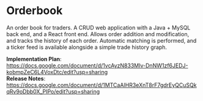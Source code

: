 # Orderbook
 An order book for traders. A CRUD web application with a Java + MySQL back end, and a React front end. Allows order addition and modification, and tracks the history of each order. Automatic matching is performed, and a ticker feed is available alongside a simple trade history graph.  
 
**Implementation Plan**: https://docs.google.com/document/d/1vcAyzN833MIv-DnNW1zf6JEDJ-kobmpZeC6L4VoxDtc/edit?usp=sharing  
**Release Notes**: https://docs.google.com/document/d/1MTCaAIHR3eXnT8rF7gdrEyQCuSQkqRv9oDbb0X_PIPo/edit?usp=sharing
